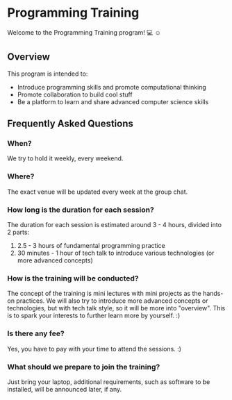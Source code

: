 # Programming Training
Welcome to the Programming Training program! :computer: :relaxed:

## Overview
This program is intended to:
* Introduce programming skills and promote computational thinking
* Promote collaboration to build cool stuff
* Be a platform to learn and share advanced computer science skills


## Frequently Asked Questions
### When?
We try to hold it weekly, every weekend.

### Where?
The exact venue will be updated every week at the group chat.

### How long is the duration for each session?
The duration for each session is estimated around 3 - 4 hours, divided into 2 parts:
1. 2.5 - 3 hours of fundamental programming practice
2. 30 minutes - 1 hour of tech talk to introduce various technologies (or more advanced concepts)

### How is the training will be conducted?
The concept of the training is mini lectures with mini projects as the hands-on practices.
We will also try to introduce more advanced concepts or technologies, but with tech talk style, so it will be more into "overview". This is to spark your interests to further learn more by yourself. :)

### Is there any fee?
Yes, you have to pay with your time to attend the sessions. :)

### What should we prepare to join the training?
Just bring your laptop, additional requirements, such as software to be installed, will be announced later, if any.